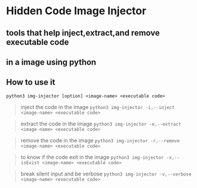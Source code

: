 # Hidden Code Image Injector <br>
## tools that help inject,extract,and remove executable code <br>
## in a image using python <br>

## How to use it <br>
```python3 img-injector [option] <image-name> <executable code>```

> inject the code in the image
``` python3 img-injector -i,--inject <image-name> <executable code> ```

> extract the code in the image
``` python3 img-injector -e,--extract <image-name> <executable code> ```

> remove the code in the image
``` python3 img-injector -r,--remove <image-name> <executable code> ```

> to know if the code exit in the image
``` python3 img-injector -x,--isExist <image-name> <executable code> ```

> break silent input and be verbose
``` python3 img-injector -v,--verbose <image-name> <executable code> ```
